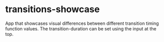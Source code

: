 # transitions-showcase

App that showcases visual differences between different transition timing function values. The transition-duration can be set using the input at the top.
